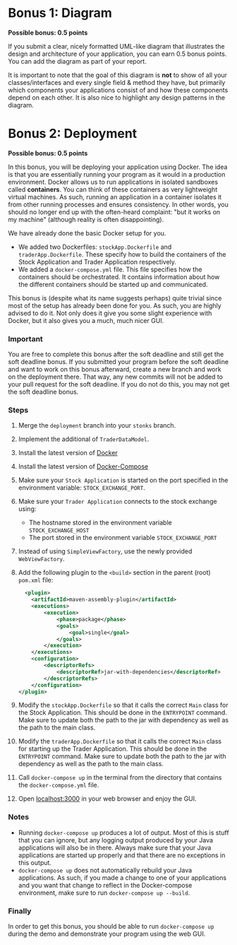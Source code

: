 # Bonus 1: Diagram

**Possible bonus: 0.5 points**

If you submit a clear, nicely formatted UML-like diagram that illustrates the design and architecture of your application, you can earn 0.5 bonus points. You can add the diagram as part of your report.

It is important to note that the goal of this diagram is **not** to show of all your classes/interfaces and every single field & method they have, but primarily which components your applications consist of and how these components depend on each other. It is also nice to highlight any design patterns in the diagram.

# Bonus 2: Deployment

**Possible bonus: 0.5 points**

In this bonus, you will be deploying your application using Docker. The idea is that you are essentially running your program as it would in a production environment. Docker allows us to run applications in isolated sandboxes called **containers**. You can think of these containers as very lightweight virtual machines. As such, running an application in a container isolates it from other running processes and ensures consistency. In other words, you should no longer end up with the often-heard complaint: "but it works on my machine" (although reality is often disappointing).

We have already done the basic Docker setup for you.
- We added two Dockerfiles: `stockApp.Dockerfile` and `traderApp.Dockerfile`. These specify how to build the containers of the Stock Application and Trader Application respectively.
- We added a `docker-compose.yml` file. This file specifies how the containers should be orchestrated. It contains information about how the different containers should be started up and communicated.

This bonus is (despite what its name suggests perhaps) quite trivial since most of the setup has already been done for you. As such, you are highly advised to do it. Not only does it give you some slight experience with Docker, but it also gives you a much, much nicer GUI.

### Important

You are free to complete this bonus after the soft deadline and still get the soft deadline bonus. If you submitted your program before the soft deadline and want to work on this bonus afterward, create a new branch and work on the deployment there. That way, any new commits will not be added to your pull request for the soft deadline. If you do not do this, you may not get the soft deadline bonus.

### Steps

1. Merge the `deployment` branch into your `stonks` branch.
2. Implement the additional of `TraderDataModel`.
3. Install the latest version of [Docker](https://www.docker.com/)
4. Install the latest version of [Docker-Compose](https://docs.docker.com/compose/install/)
5. Make sure your `Stock Application` is started on the port specified in the environment variable: `STOCK_EXCHANGE_PORT`.
6. Make sure your `Trader Application` connects to the stock exchange using:
	- The hostname stored in the environment variable `STOCK_EXCHANGE_HOST`
	- The port stored in the environment variable `STOCK_EXCHANGE_PORT`
7. Instead of using `SimpleViewFactory`, use the newly provided `WebViewFactory`.
8. Add the following plugin to the `<build>` section in the parent (root) `pom.xml` file:

	```xml
	  <plugin>
	    <artifactId>maven-assembly-plugin</artifactId>
	    <executions>
	        <execution>
	            <phase>package</phase>
	            <goals>
	                <goal>single</goal>
	            </goals>
	        </execution>
	    </executions>
	    <configuration>
	        <descriptorRefs>
	            <descriptorRef>jar-with-dependencies</descriptorRef>
	        </descriptorRefs>
	    </configuration>
	</plugin>
	```

9. Modify the `stockApp.Dockerfile` so that it calls the correct `Main` class for the Stock Application. This should be done in the `ENTRYPOINT` command. Make sure to update both the path to the jar with dependency as well as the path to the main class.
10. Modify the `traderApp.Dockerfile` so that it calls the correct `Main` class for starting up the Trader Application. This should be done in the `ENTRYPOINT` command. Make sure to update both the path to the jar with dependency as well as the path to the main class.
11. Call `docker-compose up` in the terminal from the directory that contains the `docker-compose.yml` file.
12. Open [localhost:3000](http://localhost:3000) in your web browser and enjoy the GUI.

### Notes

- Running `docker-compose up` produces a lot of output. Most of this is stuff that you can ignore, but any logging output produced by your Java applications will also be in there. Always make sure that your Java applications are started up properly and that there are no exceptions in this output.
- `docker-compose up` does not automatically rebuild your Java applications. As such, if you made a change to one of your applications and you want that change to reflect in the Docker-compose environment, make sure to run `docker-compose up --build`.

### Finally

In order to get this bonus, you should be able to run `docker-compose up` during the demo and demonstrate your program using the web GUI.